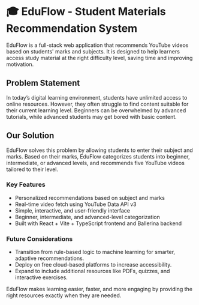 # 🎓 EduFlow - Student Materials Recommendation System

EduFlow is a full-stack web application that recommends YouTube videos based on students' marks and subjects. It is designed to help learners access study material at the right difficulty level, saving time and improving motivation.

## Problem Statement

In today’s digital learning environment, students have unlimited access to online resources. However, they often struggle to find content suitable for their current learning level. Beginners can be overwhelmed by advanced tutorials, while advanced students may get bored with basic content.

## Our Solution

EduFlow solves this problem by allowing students to enter their subject and marks. Based on their marks, EduFlow categorizes students into beginner, intermediate, or advanced levels, and recommends five YouTube videos tailored to their level.

### Key Features

- Personalized recommendations based on subject and marks
- Real-time video fetch using YouTube Data API v3
- Simple, interactive, and user-friendly interface
- Beginner, intermediate, and advanced-level categorization
- Built with React + Vite + TypeScript frontend and Ballerina backend

### Future Considerations

- Transition from rule-based logic to machine learning for smarter, adaptive recommendations.
- Deploy on free cloud-based platforms to increase accessibility.
- Expand to include additional resources like PDFs, quizzes, and interactive exercises.

EduFlow makes learning easier, faster, and more engaging by providing the right resources exactly when they are needed.
